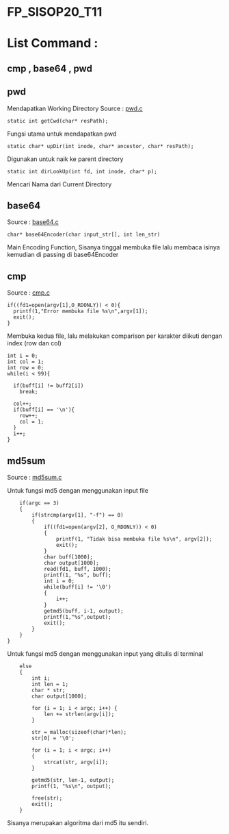 # FP_SISOP20_T11
# List Command :
## cmp , base64 , pwd

## pwd
Mendapatkan Working Directory
Source : [pwd.c](/pwd.c)

```
static int getCwd(char* resPath);
```
Fungsi utama untuk mendapatkan pwd
```
static char* upDir(int inode, char* ancestor, char* resPath);
```
Digunakan untuk naik ke parent directory
```
static int dirLookUp(int fd, int inode, char* p);
```
Mencari Nama dari Current Directory

## base64
Source : [base64.c](/base64.c)
```
char* base64Encoder(char input_str[], int len_str)
```
Main Encoding Function, Sisanya tinggal membuka file lalu membaca isinya kemudian di passing di base64Encoder

## cmp
Source : [cmp.c](/cmp.c)
```
if((fd1=open(argv[1],O_RDONLY)) < 0){
  printf(1,"Error membuka file %s\n",argv[1]);
  exit();
}
```
Membuka kedua file, lalu melakukan comparison per karakter diikuti dengan index (row dan col)
```
int i = 0;
int col = 1;
int row = 0;
while(i < 99){

  if(buff[i] != buff2[i])
    break;

  col++;
  if(buff[i] == '\n'){
    row++;
    col = 1;
  }
  i++;
}
```

## md5sum
Source : [md5sum.c](/md5sum.c)

Untuk fungsi md5 dengan menggunakan input file
```
    if(argc == 3) 
    { 
        if(strcmp(argv[1], "-f") == 0) 
        { 
            if((fd1=open(argv[2], O_RDONLY)) < 0) 
            { 
                printf(1, "Tidak bisa membuka file %s\n", argv[2]); 
                exit(); 
            } 
            char buff[1000]; 
            char output[1000]; 
            read(fd1, buff, 1000); 
            printf(1, "%s", buff); 
            int i = 0; 
            while(buff[i] != '\0') 
            {
                i++; 
            } 
            getmd5(buff, i-1, output); 
            printf(1,"%s",output); 
            exit(); 
        }          
    } 
}
```
Untuk fungsi md5 dengan menggunakan input yang ditulis di terminal
```
    else 
    {
        int i; 
        int len = 1; 
        char * str; 
        char output[1000]; 

        for (i = 1; i < argc; i++) { 
            len += strlen(argv[i]);   
        } 

        str = malloc(sizeof(char)*len); 
        str[0] = '\0'; 

        for (i = 1; i < argc; i++)  
        {
            strcat(str, argv[i]); 
        } 

        getmd5(str, len-1, output); 
        printf(1, "%s\n", output); 

        free(str); 
        exit(); 
    } 
```

Sisanya merupakan algoritma dari md5 itu sendiri.
